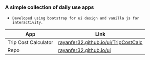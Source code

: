 ### A simple collection of daily use apps 

* `Developed using bootstrap for ui design and vanilla js for interactivity.`

| App | Link |
| ------ | ------ |
| Trip Cost Calculator | [rayanfer32.github.io/ui/TripCostCalc](https://rayanfer32.github.io/ui/TripCostCalc/) |
| Repo | [rayanfer32.github.io/ui](https://rayanfer32.github.io/ui/) |
